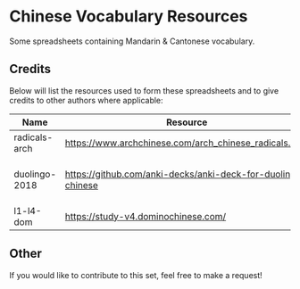 # Chinese Vocabulary Resources
Some spreadsheets containing Mandarin & Cantonese vocabulary.

## Credits
Below will list the resources used to form these spreadsheets and to give credits to other authors where applicable:

|Name|Resource|Authors|
|----------------|------------|-------|
|radicals-arch   |https://www.archchinese.com/arch_chinese_radicals.html | The Arch Chinese Team|
|duolingo-2018   |https://github.com/anki-decks/anki-deck-for-duolingo-chinese | @nicolas-raoul (https://github.com/nicolas-raoul) and @leonfox1 (https://github.com/leonfox1)|
|l1-l4-dom       |https://study-v4.dominochinese.com/ | The Domino Chinese Team

## Other
If you would like to contribute to this set, feel free to make a request!
